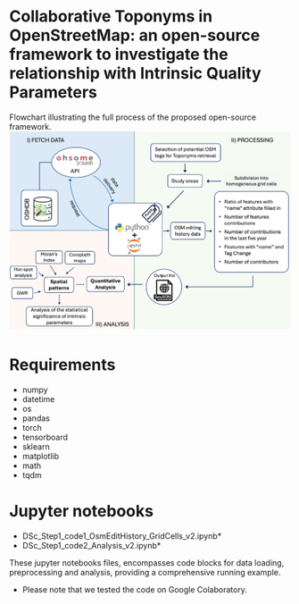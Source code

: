 # Collaborative Toponyms in OpenStreetMap: an open-source framework to investigate the relationship with Intrinsic Quality Parameters

Flowchart illustrating the full process of the proposed open-source framework.
![open-source framework for Collaborative Toponyms in OSM](utils/flowchart_paper_v2.png)

# Requirements
* numpy
* datetime
* os
* pandas
* torch
* tensorboard
* sklearn
* matplotlib
* math
* tqdm

# Jupyter notebooks
* DSc_Step1_code1_OsmEditHistory_GridCells_v2.ipynb*
* DSc_Step1_code2_Analysis_v2.ipynb*

These jupyter notebooks files, encompasses code blocks for data loading, preprocessing and analysis, providing a comprehensive running example.

* Please note that we tested the code on Google Colaboratory.